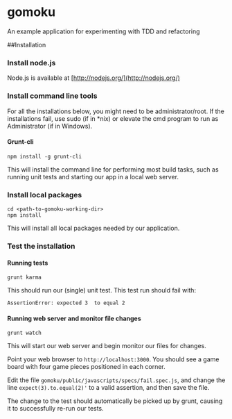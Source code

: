 gomoku
======

An example application for experimenting with TDD and refactoring

##Installation

### Install node.js

Node.js is available at [http://nodejs.org/](http://nodejs.org/)

### Install command line tools

For all the installations below, you might need to be administrator/root. If the installations fail, use sudo (if in *nix) or elevate the cmd program to run as Administrator (if in Windows).

#### Grunt-cli

```Shell
npm install -g grunt-cli
```

This will install the command line for performing most build tasks, such as running unit tests and starting our app
in a local web server.

### Install local packages

```Shell
cd <path-to-gomoku-working-dir>
npm install
```

This will install all local packages needed by our application.

### Test the installation

#### Running tests

```Shell
grunt karma
```

This should run our (single) unit test. This test run should fail with:

```Shell
AssertionError: expected 3  to equal 2
```

#### Running web server and monitor file changes

```Shell
grunt watch
```

This will start our web server and begin monitor our files for changes.

Point your web browser to `http://localhost:3000`. You should see a game board with four game pieces positioned in
each corner.

Edit the file `gomoku/public/javascripts/specs/fail.spec.js`, and change the line `expect(3).to.equal(2)'` to 
a valid assertion, and then save the file.

The change to the test should automatically be picked up by grunt, causing it to successfully re-run our tests.
